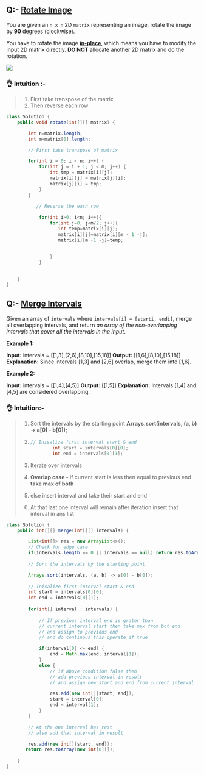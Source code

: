 ## **Q:-** [**Rotate Image**](https://leetcode.com/problems/rotate-image/)

You are given an `n x n` 2D `matrix` representing an image, rotate the image by **90** degrees (clockwise).

You have to rotate the image [**in-place**](https://en.wikipedia.org/wiki/In-place_algorithm), which means you have to modify the input 2D matrix directly. **DO NOT** allocate another 2D matrix and do the rotation.

![](https://33333.cdn.cke-cs.com/kSW7V9NHUXugvhoQeFaf/images/8464e9c5b329530a91e5fac557515e019b368eb64766437b.png)

### **👌 Intuition :-**

> 1.  First take transpose of the matrix
> 2.  Then reverse each row

```java
class Solution {
    public void rotate(int[][] matrix) {

        int n=matrix.length;
        int m=matrix[0].length;

        // First take transpose of matrix

        for(int i = 0; i < n; i++) {
            for(int j = i + 1; j < m; j++) {
                int tmp = matrix[i][j];
                matrix[i][j] = matrix[j][i];
                matrix[j][i] = tmp;
            }
        }

           // Reverse the each row
       
            for(int i=0; i<n; i++){
                for(int j=0; j<m/2; j++){
                   int temp=matrix[i][j];
                   matrix[i][j]=matrix[i][m - 1 -j];
                   matrix[i][m -1 -j]=temp;


                }
            }
        
        
    }
}
```



## Q:- [**Merge Intervals**](https://leetcode.com/problems/merge-intervals/)

Given an array of `intervals` where `intervals[i] = [starti, endi]`, merge all overlapping intervals, and return _an array of the non-overlapping intervals that cover all the intervals in the input_.

**Example 1:**

**Input:** intervals = \[\[1,3\],\[2,6\],\[8,10\],\[15,18\]\] **Output:** \[\[1,6\],\[8,10\],\[15,18\]\] **Explanation:** Since intervals \[1,3\] and \[2,6\] overlap, merge them into \[1,6\].

**Example 2:**

**Input:** intervals = \[\[1,4\],\[4,5\]\] **Output:** \[\[1,5\]\] **Explanation:** Intervals \[1,4\] and \[4,5\] are considered overlapping.

### 👌 Intuition:-

> 1.  Sort the intervals by the starting point **Arrays.sort(intervals, (a, b) -> a\[0\] - b\[0\]);**
> 2.  ```java
>     // Inisalize first interval start & end
>             int start = intervals[0][0];
>             int end = intervals[0][1];
>     ```
>     
> 3.  Iterate over intervals
> 4.  **Overlap case -** if current start is less then equal to previous end **take max of both**
> 5.  else insert interval and take their start and end
> 6.  At that last one interval will remain after iteration insert that interval in ans list

```java
class Solution {
    public int[][] merge(int[][] intervals) {

        List<int[]> res = new ArrayList<>();
        // Check for edge case
        if(intervals.length == 0 || intervals == null) return res.toArray(new int[0][]);
        
        // Sort the intervals by the starting point

        Arrays.sort(intervals, (a, b) -> a[0] - b[0]);
        
        // Inisalize first interval start & end
        int start = intervals[0][0];
        int end = intervals[0][1];
        
        for(int[] interval : intervals) {
            
            // If previous interval end is grater than
            // current interval start then take max from bot end
            // and assign to previous end 
            // and do continous this operate if true

            if(interval[0] <= end) {
                end = Math.max(end, interval[1]);
            }
            else {
                // if above condition false then
                // add previous interval in result
                // and assign new start and end from current interval

                res.add(new int[]{start, end});
                start = interval[0];
                end = interval[1];
            }
        }

        // At the one interval has rest
        // also add that interval in result

        res.add(new int[]{start, end});
       return res.toArray(new int[0][]);
         
    }
}
```
